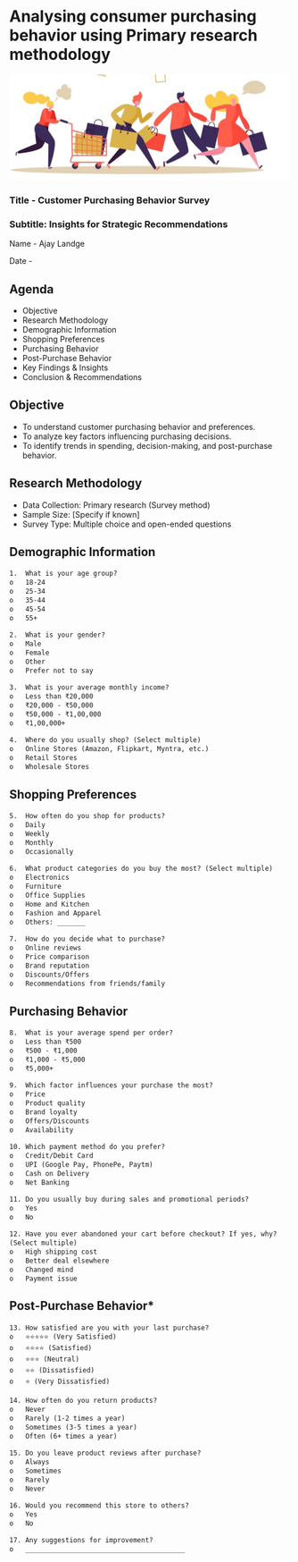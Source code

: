 # Analysing consumer purchasing behavior using Primary research methodology

![Logo](Consumer_Behavior_Image.jpg)

### Title - Customer Purchasing Behavior Survey

### Subtitle: Insights for Strategic Recommendations

Name - Ajay Landge

Date - 

## Agenda

 - Objective
 - Research Methodology
 - Demographic Information
 - Shopping Preferences
 - Purchasing Behavior
 - Post-Purchase Behavior
 - Key Findings & Insights
 - Conclusion & Recommendations

## Objective

- To understand customer purchasing behavior and preferences.
- To analyze key factors influencing purchasing decisions.
- To identify trends in spending, decision-making, and post-purchase behavior.

## Research Methodology
 - Data Collection: Primary research (Survey method)
 - Sample Size: [Specify if known]
 - Survey Type: Multiple choice and open-ended questions

## Demographic Information
```MR
1.	What is your age group?
o	18-24
o	25-34
o	35-44
o	45-54
o	55+
```
```MR
2.	What is your gender?
o	Male
o	Female
o	Other
o	Prefer not to say
```
```MR
3.	What is your average monthly income?
o	Less than ₹20,000
o	₹20,000 - ₹50,000
o	₹50,000 - ₹1,00,000
o	₹1,00,000+
```
```MR
4.	Where do you usually shop? (Select multiple)
o	Online Stores (Amazon, Flipkart, Myntra, etc.)
o	Retail Stores
o	Wholesale Stores
```
## Shopping Preferences
```MR
5.	How often do you shop for products?
o	Daily
o	Weekly
o	Monthly
o	Occasionally
```
```MR
6.	What product categories do you buy the most? (Select multiple)
o	Electronics
o	Furniture
o	Office Supplies
o	Home and Kitchen
o	Fashion and Apparel
o	Others: _______
```
```MR
7.	How do you decide what to purchase?
o	Online reviews
o	Price comparison
o	Brand reputation
o	Discounts/Offers
o	Recommendations from friends/family
```
## Purchasing Behavior
```MR
8.	What is your average spend per order?
o	Less than ₹500
o	₹500 - ₹1,000
o	₹1,000 - ₹5,000
o	₹5,000+
```
```MR
9.	Which factor influences your purchase the most?
o	Price
o	Product quality
o	Brand loyalty
o	Offers/Discounts
o	Availability
```
```MR
10.	Which payment method do you prefer?
o	Credit/Debit Card
o	UPI (Google Pay, PhonePe, Paytm)
o	Cash on Delivery
o	Net Banking
```
```MR
11.	Do you usually buy during sales and promotional periods?
o	Yes
o	No
```
```MR
12.	Have you ever abandoned your cart before checkout? If yes, why? (Select multiple)
o	High shipping cost
o	Better deal elsewhere
o	Changed mind
o	Payment issue
```
## Post-Purchase Behavior*
```MR
13.	How satisfied are you with your last purchase?
o	⭐⭐⭐⭐⭐ (Very Satisfied)
o	⭐⭐⭐⭐ (Satisfied)
o	⭐⭐⭐ (Neutral)
o	⭐⭐ (Dissatisfied)
o	⭐ (Very Dissatisfied)
```
```MR
14.	How often do you return products?
o	Never
o	Rarely (1-2 times a year)
o	Sometimes (3-5 times a year)
o	Often (6+ times a year)
```
```MR
15.	Do you leave product reviews after purchase?
o	Always
o	Sometimes
o	Rarely
o	Never
```
```MR
16.	Would you recommend this store to others?
o	Yes
o	No
```
```MR
17.	Any suggestions for improvement?
o	________________________________________
```
